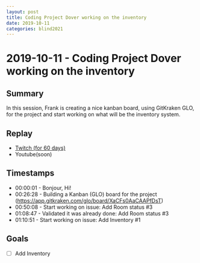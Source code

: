 ```yaml
---
layout: post
title: Coding Project Dover working on the inventory
date: 2019-10-11
categories: blind2021
---
```



# 2019-10-11 - Coding Project Dover working on the inventory

## Summary

In this session, Frank is creating a nice kanban board, using GitKraken GLO, for the project and start working on what will be the inventory system.

## Replay


- [Twitch (for 60 days)](https://www.twitch.tv/videos/493084542)
- Youtube(soon)


## Timestamps


- 00:00:01 - Bonjour, Hi!
- 00:26:28 - Building a Kanban (GLO) board for the project (https://app.gitkraken.com/glo/board/XaCFs0AaCAAPfDsT)
- 00:50:08 - Start working on issue: Add Room status #3
- 01:08:47 - Validated it was already done: Add Room status #3
- 01:10:51 - Start working on issue: Add Inventory #1


Goals
-----

- [ ] Add Inventory



